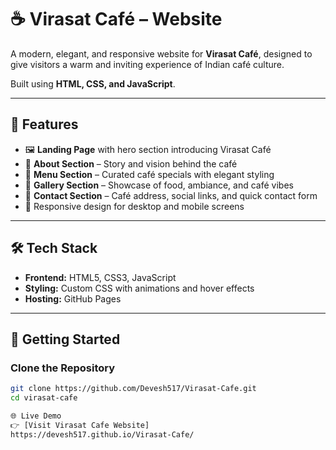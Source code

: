 
# ☕ Virasat Café – Website

A modern, elegant, and responsive website for **Virasat Café**, designed to give visitors a warm and inviting experience of Indian café culture.  

Built using **HTML, CSS, and JavaScript**.  

---

## 🌟 Features
- 🖼️ **Landing Page** with hero section introducing Virasat Café  
- 📖 **About Section** – Story and vision behind the café  
- 🍴 **Menu Section** – Curated café specials with elegant styling  
- 📸 **Gallery Section** – Showcase of food, ambiance, and café vibes  
- 📍 **Contact Section** – Café address, social links, and quick contact form  
- 🎨 Responsive design for desktop and mobile screens  

---

## 🛠️ Tech Stack
- **Frontend:** HTML5, CSS3, JavaScript  
- **Styling:** Custom CSS with animations and hover effects  
- **Hosting:** GitHub Pages  

---

## 🚀 Getting Started

### Clone the Repository
```bash
git clone https://github.com/Devesh517/Virasat-Cafe.git
cd virasat-cafe

🌐 Live Demo
👉 [Visit Virasat Cafe Website]
https://devesh517.github.io/Virasat-Cafe/
